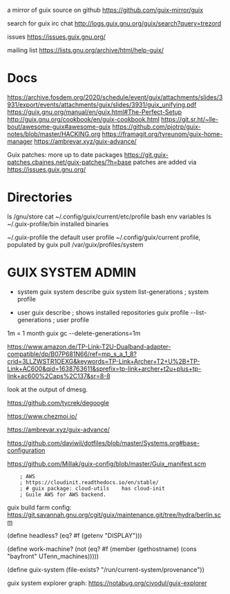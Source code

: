 
a mirror of guix source on github
https://github.com/guix-mirror/guix

search for guix irc chat
http://logs.guix.gnu.org/guix/search?query=trezord

issues
https://issues.guix.gnu.org/

mailing list
https://lists.gnu.org/archive/html/help-guix/

# Docs
https://archive.fosdem.org/2020/schedule/event/guix/attachments/slides/3931/export/events/attachments/guix/slides/3931/guix_unifying.pdf
https://guix.gnu.org/manual/en/guix.html#The-Perfect-Setup
http://guix.gnu.org/cookbook/en/guix-cookbook.html
https://git.sr.ht/~lle-bout/awesome-guix#awesome-guix
https://github.com/pjotrp/guix-notes/blob/master/HACKING.org
https://framagit.org/tyreunom/guix-home-manager
https://ambrevar.xyz/guix-advance/

Guix patches: more up to date packages 
https://git.guix-patches.cbaines.net/guix-patches/?h=base 
patches are added via https://issues.guix.gnu.org/

# Directories
ls /gnu/store
cat  ~/.config/guix/current/etc/profile       bash env variables
ls  ~/.guix-profile/bin                              installed binaries

~/.guix-profile                    the default user profile
~/.config/guix/current         profile, populated by guix pull
/var/guix/profiles/system



# GUIX SYSTEM ADMIN

* system
guix system describe
guix system list-generations               ; system profile

* user
guix describe                             ; shows installed repositories
guix profile --list-generations            ; user profile


1m = 1 month
guix gc --delete-generations=1m


https://www.amazon.de/TP-Link-T2U-Dualband-adapter-compatible/dp/B07P681N66/ref=mp_s_a_1_8?crid=3LLZWSTR1OEXG&keywords=TP-Link+Archer+T2+U%2B+TP-Link+AC600&qid=1638763611&sprefix=tp-link+archer+t2u+plus+tp-link+ac600%2Caps%2C137&sr=8-8



look at the output of dmesg.

https://github.com/tycrek/degoogle

https://www.chezmoi.io/





https://ambrevar.xyz/guix-advance/

https://github.com/daviwil/dotfiles/blob/master/Systems.org#base-configuration


https://github.com/Millak/guix-config/blob/master/Guix_manifest.scm


        ; AWS
        ; https://cloudinit.readthedocs.io/en/stable/
        ; # guix package: cloud-utils    has cloud-init
        ; Guile AWS for AWS backend.


guix build farm config:
https://git.savannah.gnu.org/cgit/guix/maintenance.git/tree/hydra/berlin.scm



(define headless?
  (eq? #f (getenv "DISPLAY")))

  (define work-machine?
  (not (eq? #f (member (gethostname)
                       (cons "bayfront"
                             UTenn_machines)))))

(define guix-system
  (file-exists? "/run/current-system/provenance"))
  


guix system explorer graph:
https://notabug.org/civodul/guix-explorer